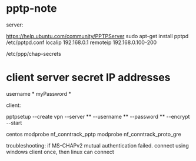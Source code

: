 # pptp-note

server:

https://help.ubuntu.com/community/PPTPServer
sudo apt-get install pptpd
 /etc/pptpd.conf
localip 192.168.0.1
remoteip 192.168.0.100-200

 /etc/ppp/chap-secrets
# client        server  secret                  IP addresses
username * myPassword *
 
client:

pptpsetup --create vpn --server ** --username ** --password ** --encrypt --start

 centos
  modprobe nf_conntrack_pptp
  modprobe nf_conntrack_proto_gre


troubleshooting:
if MS-CHAPv2 mutual authentication failed.
connect using windows client once, then linux can connect
